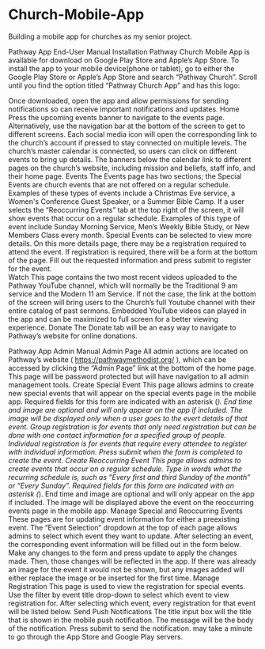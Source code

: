 # Church-Mobile-App
Building a mobile app for churches as my senior project. 

Pathway App End-User Manual
Installation
Pathway Church Mobile App is available for download on Google Play Store and Apple’s App Store. To install the app to your mobile device(phone or tablet), go to either the Google Play Store or Apple’s App Store and search “Pathway Church”. Scroll until you find the option titled “Pathway Church App” and has this logo: 


Once downloaded, open the app and allow permissions for sending notifications so can receive important notifications and updates. 
Home 
Press the upcoming events banner to navigate to the events page. Alternatively, use the navigation bar at the bottom of the screen to get to different screens. Each social media icon will open the corresponding link to the church’s account if pressed to stay connected on multiple levels. 
The church’s master calendar is connected, so users can click on different events to bring up details. The banners below the calendar link to different pages on the church’s website, including mission and beliefs, staff info, and their home page. 
Events
The Events page has two sections; the Special Events are church events that are not offered on a regular schedule. Examples of these types of events include a Christmas Eve service, a Women's Conference Guest Speaker, or a Summer Bible Camp. If a user selects the “Reoccurring Events” tab at the top right of the screen, it will show events that occur on a regular schedule. Examples of this type of event include Sunday Morning Service, Men’s Weekly Bible Study, or New Members Class every month. 
Special Events can be selected to view more details. On this more details page, there may be a registration required to attend the event. If registration is required, there will be a form at the bottom of the page. Fill out the requested information and press submit to register for the event.  
Watch
This page contains the two most recent videos uploaded to the Pathway YouTube channel, which will normally be the Traditional 9 am service and the Modern 11 am Service. If not the case, the link at the bottom of the screen will bring users to the Church’s full Youtube channel with their entire catalog of past sermons. Embedded YouTube videos can played in the app and can be maximized to full screen for a better viewing experience. 
Donate
The Donate tab will be an easy way to navigate to Pathway’s website for online donations. 

Pathway App Admin Manual
Admin Page
All admin actions are located on Pathway’s website ( https://pathwaymethodist.org/ ), which can be accessed by clicking the “Admin Page” link at the bottom of the home page. This page will be password protected but will have navigation to all admin management tools. 
Create Special Event
This page allows admins to create new special events that will appear on the special events page in the mobile app. Required fields for this form are indicated with an asterisk (*). End time and image are optional and will only appear on the app if included. The image will be displayed only when a user goes to the evert details of that event. Group registration is for events that only need registration but can be done with one contact information for a specified group of people. Individual registration is for events that require every attendee to register with individual information. Press submit when the form is completed to create the event. 
Create Reoccurring Event 
This page allows admins to create events that occur on a regular schedule. Type in words what the recurring schedule is, such as “Every first and third Sunday of the month” or “Every Sunday”. Required fields for this form are indicated with an asterisk (*). End time and image are optional and will only appear on the app if included. The image will be displayed above the event on the reoccurring events page in the mobile app. 
Manage Special and Reoccurring Events 
These pages are for updating event information for either a preexisting event. The “Event Selection” dropdown at the top of each page allows admins to select which event they want to update. After selecting an event, the corresponding event information will be filled out in the form below. Make any changes to the form and press update to apply the changes made. Then, those changes will be reflected in the app. If there was already an image for the event it would not be shown, but any images added will either replace the image or be inserted for the first time.
Manage Registration
This page is used to view the registration for special events. Use the filter by event title drop-down to select which event to view registration for. After selecting which event, every registration for that event will be listed below. 
Send Push Notifications
The title input box will the title that is shown in the mobile push notification. The message will be the body of the notification. Press submit to send the notification. may take a minute to go through the App Store and Google Play servers. 


